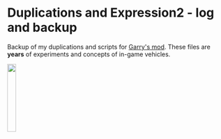 # Duplications and Expression2 - log and backup

Backup of my duplications and scripts for [Garry's mod](https://gmod.facepunch.com/). These files are __years__ of experiments and concepts of in-game vehicles.  


<img src="https://upload.wikimedia.org/wikipedia/commons/thumb/9/97/Garry%27s_Mod_logo.svg/1200px-Garry%27s_Mod_logo.svg.png" style="width: 20%">
